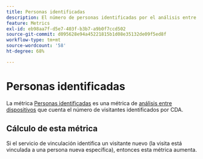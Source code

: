 ```yaml
---
title: Personas identificadas
description: El número de personas identificadas por el análisis entre dispositivos.
feature: Metrics
exl-id: eb98aa7f-d5e7-403f-b3b7-a9b0f7ccd502
source-git-commit: d095628e94a45221815b1d08e35132de09f5ed8f
workflow-type: tm+mt
source-wordcount: '58'
ht-degree: 68%

---
```


# Personas identificadas

La métrica [Personas identificadas](overview.md) es una métrica de [análisis entre dispositivos](../cda/overview.md) que cuenta el número de visitantes identificados por CDA.

## Cálculo de esta métrica

Si el servicio de vinculación identifica un visitante nuevo (la visita está vinculada a una persona nueva específica), entonces esta métrica aumenta.
